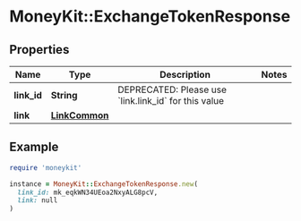 # MoneyKit::ExchangeTokenResponse

## Properties

| Name | Type | Description | Notes |
| ---- | ---- | ----------- | ----- |
| **link_id** | **String** | DEPRECATED: Please use &#x60;link.link_id&#x60; for this value |  |
| **link** | [**LinkCommon**](LinkCommon.md) |  |  |

## Example

```ruby
require 'moneykit'

instance = MoneyKit::ExchangeTokenResponse.new(
  link_id: mk_eqkWN34UEoa2NxyALG8pcV,
  link: null
)
```

